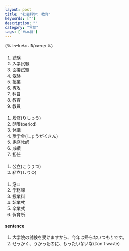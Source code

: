 ```yaml
---
layout: post
title: "社会科学: 教育"
keywords: [""]
description: ""
category: "言葉"
tags: ["日本語"]
---
```

{% include JB/setup %}

####
1. 試験
2. 入学試験
2. 面接試験
3. 受験
4. 授業 
5. 専攻
6. 科目
7. 教育
8. 教員

####
1. 履修(りしゅう)
2. 時限(period)
3. 休講
4. 奨学金(しょうがくきん)
5. 家庭教師
6. 成績
7. 担任

####
1. 公立(こうりつ)
2. 私立(しりつ)

####
1. 窓口
2. 学務課
3. 授業料
4. 始業式
5. 卒業式
6. 保育所


#### sentence
1. 大学院の試験を受けますから、今年は帰らないつもりです。
2. せっかく、うかったのに、もったいないな(Don't waste)

